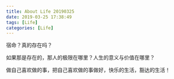 ```yaml
---
title: About Life 20190325
date: 2019-03-25 17:38:49
tags: [Life]
categories: [Life]
---
```


宿命？真的存在吗？

如果那是存在的，那人的极限在哪里？人生的意义与价值在哪里？


做自己喜欢做的事，把自己喜欢做的事做好，快乐的生活，豁达的生活！



